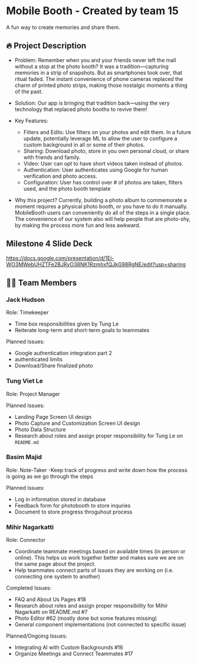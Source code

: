 # Mobile Booth - Created by team 15

A fun way to create memories and share them.

## 🔥 Project Description
* Problem: Remember when you and your friends never left the mall without a stop at the photo booth? It was a tradition—capturing memories in a strip of snapshots. But as smartphones took over, that ritual faded. The instant convenience of phone cameras replaced the charm of printed photo strips, making those nostalgic moments a thing of the past.
* Solution: Our app is bringing that tradition back—using the very technology that replaced photo booths to revive them!

* Key Features:
  - Filters and Edits: Use filters on your photos and edit them. In a future update, potentially leverage ML to allow the user to configure a custom background in all or some of their photos.
  - Sharing: Download photo, store in you own personal cloud, or share with friends and family.
  - Video: User can opt to have short videos taken instead of photos.
  - Authentication: User authenticates using Google for human verification and photo access.
  - Configuration: User has control over # of photos are taken, filters used, and the photo booth template

* Why this project? Currently, building a photo album to commemorate a moment requires a physical photo booth, or you have to do it manually. MobileBooth users can conveniently do all of the steps in a single place. The convenience of our system also will help people that are photo-shy, by making the process more fun and less awkward. 

## Milestone 4 Slide Deck

https://docs.google.com/presentation/d/1Ei-WO3MWebUHZTFe2BJRvO38NK1RzmhxfQJkG98RgNE/edit?usp=sharing

## 🧑‍💻 Team Members

### Jack Hudson
Role: Timekeeper
- Time box responsibilities given by Tung Le
- Reiterate long-term and short-term goals to teammates

Planned Issues:
- Google authentication integration part 2
- authenticated limits
- Download/Share finalized photo

### Tung Viet Le
Role: Project Manager

Planned Issues:
- Landing Page Screen UI design
- Photo Capture and Customization Screen UI design
- Photo Data Structure
- Research about roles and assign proper responsibility for Tung Le on `README.md`

### Basim Majid
Role: Note-Taker
-Keep track of progress and write down how the process is going as we go through the steps

Planned Issues:
- Log in information stored in database
- Feedback form for photobooth to store inquries
- Document to store progress throguhout process

### Mihir Nagarkatti
Role: Connector
- Coordinate teammate meetings based on available times (in person or online). This helps us work together better and makes sure we are on the same page about the project. 
- Help teammates connect parts of issues they are working on (i.e. connecting one system to another)

Completed Issues:
- FAQ and About Us Pages #18
- Research about roles and assign proper responsibility for Mihir Nagarkatti on README.md #7
- Photo Editor #62 (mostly done but some features missing)
- General component implementations (not connected to specific issue)

Planned/Ongoing Issues: 
- Integrating AI with Custom Backgrounds #16
- Organize Meetings and Connect Teammates #17
